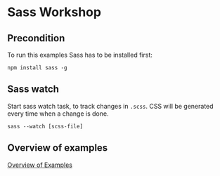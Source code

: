 # Sass Workshop

## Precondition

To run this examples Sass has to be installed first:

`npm install sass -g`

## Sass watch

Start sass watch task, to track changes in `.scss`. CSS will be generated every time when a change is done.

`sass --watch [scss-file]`

## Overview of examples

[Overview of Examples](http://marymar.github.io/sass-workshop/public/)
